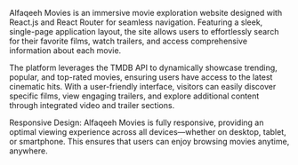Alfaqeeh Movies is an immersive movie exploration website designed with React.js and React Router for seamless navigation. Featuring a sleek, single-page application layout, the site allows users to effortlessly search for their favorite films, watch trailers, and access comprehensive information about each movie.

The platform leverages the TMDB API to dynamically showcase trending, popular, and top-rated movies, ensuring users have access to the latest cinematic hits. With a user-friendly interface, visitors can easily discover specific films, view engaging trailers, and explore additional content through integrated video and trailer sections.

Responsive Design: Alfaqeeh Movies is fully responsive, providing an optimal viewing experience across all devices—whether on desktop, tablet, or smartphone. This ensures that users can enjoy browsing movies anytime, anywhere.
